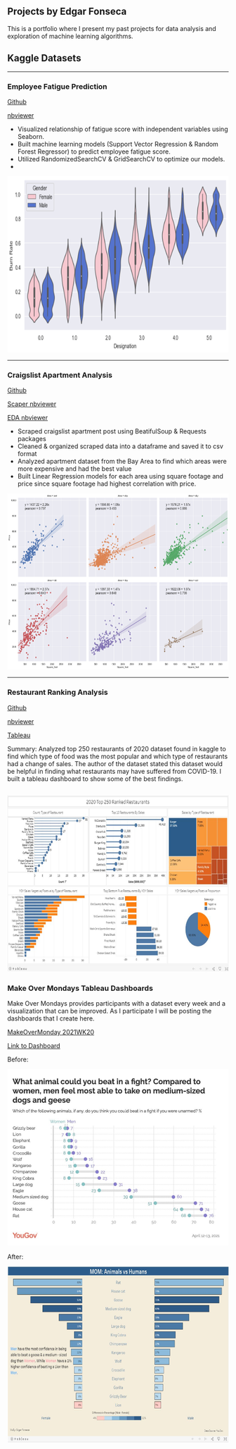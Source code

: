 Projects by Edgar Fonseca
-------------------
This is a portfolio where I present my past projects for data analysis and exploration of machine learning algorithms.
## Kaggle Datasets
------------------
### Employee Fatigue Prediction
[Github](https://github.com/EdgarFonseca94/Portfolio/blob/main/Employee%20Fatigue/Employee%20Burnout%20Out.ipynb)

[nbviewer](https://nbviewer.jupyter.org/github/EdgarFonseca94/Portfolio/blob/main/Employee%20Fatigue/Employee%20Burnout%20Out.ipynb)
- Visualized relationship of fatigue score with independent variables using Seaborn.
- Built machine learning models (Support Vector Regression & Random Forest Regressor) to predict employee fatigue score.
- Utilized RandomizedSearchCV & GridSearchCV to optimize our models.
- 
[<img src = "Employee Fatigue/burnratebygender.png" width="600" height="400">](https://nbviewer.jupyter.org/github/EdgarFonseca94/Portfolio/blob/main/Employee%20Fatigue/Employee%20Burnout%20Out.ipynb)

------------------
### Craigslist Apartment Analysis
[Github](https://github.com/EdgarFonseca94/Portfolio/tree/main/Craigslist)

[Scaper nbviewer](https://nbviewer.jupyter.org/github/EdgarFonseca94/Portfolio/blob/main/Craigslist/Craiglist%20Scraper.ipynb)

[EDA nbviewer](https://nbviewer.jupyter.org/github/EdgarFonseca94/Portfolio/blob/main/Craigslist/Craigslist%20EDA.ipynb)
- Scraped craigslist apartment post using BeatifulSoup & Requests packages
- Cleaned & organized scraped data into a dataframe and saved it to csv format
- Analyzed apartment dataset from the Bay Area to find which areas were more expensive and had the best value
- Built Linear Regression models for each area using square footage and price since square footage had highest correlation with price.

[<img src = "Craigslist/linearbyarea.png" width="600" height="400">](https://nbviewer.jupyter.org/github/EdgarFonseca94/Portfolio/blob/main/Craigslist/Craigslist%20EDA.ipynb)

------------------
### Restaurant Ranking Analysis
[Github](https://github.com/EdgarFonseca94/Portfolio/tree/main/Rankings2020)

[nbviewer](https://nbviewer.jupyter.org/github/EdgarFonseca94/Portfolio/blob/main/Rankings2020/Restaurant_250.ipynb)

[Tableau](https://public.tableau.com/profile/edgar.fonseca#!/vizhome/betterworkbook/Dashboard1)

Summary: Analyzed top 250 restaurants of 2020  dataset found in kaggle to find which type of food was the most popular and which type of restaurants had a change of sales. The author of the dataset stated this dataset would be helpful in finding what restaurants may have suffered from COVID-19. I built a tableau dashboard to show some of the best findings.

[<img src = "Rankings2020/food_github.JPG" width="600" height="400">](https://public.tableau.com/profile/edgar.fonseca#!/vizhome/betterworkbook/Dashboard1)
------------------
### Make Over Mondays Tableau Dashboards
Make Over Mondays provides participants with a dataset every week and a visualization that can be improved. As I participate I will be posting the dashboards that I create here.

[MakeOverMonday 2021WK20](https://data.world/makeovermonday/2021w20)

[Link to Dashboard](https://public.tableau.com/app/profile/edgar.fonseca/viz/MOM_16215627613470/Dashboard1)

Before:

[<img src = "MakeOverMondays/WK20/WK20_before.png" width="600" height="400">](https://data.world/makeovermonday/2021w20)

After:

[<img src = 'MakeOverMondays/WK20/MOM_WK20_After.JPG' width="600" height="400">](https://public.tableau.com/app/profile/edgar.fonseca/viz/MOM_16215627613470/Dashboard1)
